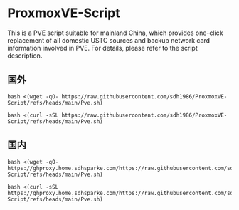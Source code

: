 # ProxmoxVE-Script
This is a PVE script suitable for mainland China, which provides one-click replacement of all domestic USTC sources and backup network card information involved in PVE. For details, please refer to the script description.

## 国外
```
bash <(wget -qO- https://raw.githubusercontent.com/sdh1986/ProxmoxVE-Script/refs/heads/main/Pve.sh)
```

```
bash <(curl -sSL https://raw.githubusercontent.com/sdh1986/ProxmoxVE-Script/refs/heads/main/Pve.sh)
```

## 国内
```
bash <(wget -qO- https://ghproxy.home.sdhsparke.com/https://raw.githubusercontent.com/sdh1986/ProxmoxVE-Script/refs/heads/main/Pve.sh)
```

```
bash <(curl -sSL https://ghproxy.home.sdhsparke.com/https://raw.githubusercontent.com/sdh1986/ProxmoxVE-Script/refs/heads/main/Pve.sh)
```
